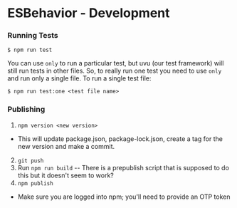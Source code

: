 # ESBehavior - Development

### Running Tests

```
$ npm run test
```

You can use `only` to run a particular test, but uvu (our test framework) will still
run tests in other files. So, to really run one test you need to use `only` and run
only a single file. To run a single test file:

```
$ npm run test:one <test file name>
```

### Publishing

1. `npm version <new version>`
- This will update package.json, package-lock.json, create a tag for the new version and make a commit.
2. `git push`
3. Run `npm run build` -- There is a prepublish script that is supposed to do this but
it doesn't seem to work?
4. `npm publish`
- Make sure you are logged into npm; you'll need to provide an OTP token
